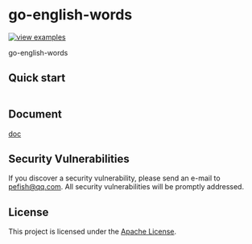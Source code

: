 # go-english-words

[![view examples](https://img.shields.io/badge/learn%20by-examples-0C8EC5.svg?style=for-the-badge&logo=go)](https://github.com/pefish/go-english-words)

go-english-words

## Quick start

```go

```

## Document

[doc](https://godoc.org/github.com/pefish/go-english-words)

## Security Vulnerabilities

If you discover a security vulnerability, please send an e-mail to [pefish@qq.com](mailto:pefish@qq.com). All security vulnerabilities will be promptly addressed.

## License

This project is licensed under the [Apache License](LICENSE).
